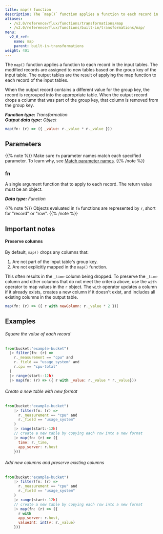```yaml
---
title: map() function
description: The `map()` function applies a function to each record in the input tables.
aliases:
  - /v2.0/reference/flux/functions/transformations/map
  - /v2.0/reference/flux/functions/built-in/transformations/map/
menu:
  v2_0_ref:
    name: map
    parent: built-in-transformations
weight: 401
---
```


The `map()` function applies a function to each record in the input tables.
The modified records are assigned to new tables based on the group key of the input table.
The output tables are the result of applying the map function to each record of the input tables.

When the output record contains a different value for the group key, the record is regrouped into the appropriate table.
When the output record drops a column that was part of the group key, that column is removed from the group key.

_**Function type:** Transformation_  
_**Output data type:** Object_

```js
map(fn: (r) => ({ _value: r._value * r._value }))
```

## Parameters

{{% note %}}
Make sure `fn` parameter names match each specified parameter. To learn why, see [Match parameter names](/v2.0/reference/flux/language/data-model/#match-parameter-names).
{{% /note %}}

### fn

A single argument function that to apply to each record.
The return value must be an object.

_**Data type:** Function_

{{% note %}}
Objects evaluated in `fn` functions are represented by `r`, short for "record" or "row".
{{% /note %}}

## Important notes

#### Preserve columns

By default, `map()` drops any columns that:

1. Are not part of the input table's group key.
2. Are not explicitly mapped in the `map()` function.

This often results in the `_time` column being dropped.
To preserve the `_time` column and other columns that do not meet the criteria above,
use the `with` operator to map values in the `r` object.
The `with` operator updates a column if it already exists,
creates a new column if it doesn't exist, and includes all existing columns in
the output table.

```js
map(fn: (r) => ({ r with newColumn: r._value * 2 }))
```

## Examples

###### Square the value of each record

```js
from(bucket:"example-bucket")
  |> filter(fn: (r) =>
    r._measurement == "cpu" and
    r._field == "usage_system" and
    r.cpu == "cpu-total"
  )
  |> range(start:-12h)
  |> map(fn: (r) => ({ r with _value: r._value * r._value}))
```

###### Create a new table with new format

```js
from(bucket:"example-bucket")
    |> filter(fn: (r) =>
      r._measurement == "cpu" and
      r._field == "usage_system"
    )
    |> range(start:-12h)
    // create a new table by copying each row into a new format
    |> map(fn: (r) => ({
      time: r._time,
      app_server: r.host
    }))
```

###### Add new columns and preserve existing columns
```js
from(bucket:"example-bucket")
    |> filter(fn: (r) =>
      r._measurement == "cpu" and
      r._field == "usage_system"
    )
    |> range(start:-12h)
    // create a new table by copying each row into a new format
    |> map(fn: (r) => ({
      r with
      app_server: r.host,
      valueInt: int(v: r._value)
    }))
```

